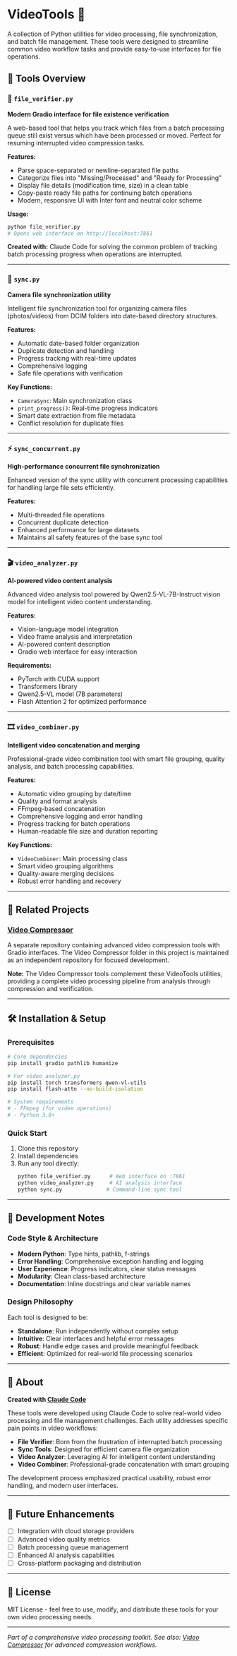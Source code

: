 # VideoTools 🎥

A collection of Python utilities for video processing, file synchronization, and batch file management. These tools were designed to streamline common video workflow tasks and provide easy-to-use interfaces for file operations.

## 🚀 Tools Overview

### 📁 `file_verifier.py`
**Modern Gradio interface for file existence verification**

A web-based tool that helps you track which files from a batch processing queue still exist versus which have been processed or moved. Perfect for resuming interrupted video compression tasks.

**Features:**
- Parse space-separated or newline-separated file paths
- Categorize files into "Missing/Processed" and "Ready for Processing"
- Display file details (modification time, size) in a clean table
- Copy-paste ready file paths for continuing batch operations
- Modern, responsive UI with Inter font and neutral color scheme

**Usage:**
```bash
python file_verifier.py
# Opens web interface on http://localhost:7861
```

**Created with:** Claude Code for solving the common problem of tracking batch processing progress when operations are interrupted.

---

### 🔄 `sync.py`
**Camera file synchronization utility**

Intelligent file synchronization tool for organizing camera files (photos/videos) from DCIM folders into date-based directory structures.

**Features:**
- Automatic date-based folder organization
- Duplicate detection and handling
- Progress tracking with real-time updates
- Comprehensive logging
- Safe file operations with verification

**Key Functions:**
- `CameraSync`: Main synchronization class
- `print_progress()`: Real-time progress indicators
- Smart date extraction from file metadata
- Conflict resolution for duplicate files

---

### ⚡ `sync_concurrent.py`
**High-performance concurrent file synchronization**

Enhanced version of the sync utility with concurrent processing capabilities for handling large file sets efficiently.

**Features:**
- Multi-threaded file operations
- Concurrent duplicate detection
- Enhanced performance for large datasets
- Maintains all safety features of the base sync tool

---

### 🎬 `video_analyzer.py`
**AI-powered video content analysis**

Advanced video analysis tool powered by Qwen2.5-VL-7B-Instruct vision model for intelligent video content understanding.

**Features:**
- Vision-language model integration
- Video frame analysis and interpretation
- AI-powered content description
- Gradio web interface for easy interaction

**Requirements:**
- PyTorch with CUDA support
- Transformers library
- Qwen2.5-VL model (7B parameters)
- Flash Attention 2 for optimized performance

---

### 🎞️ `video_combiner.py`
**Intelligent video concatenation and merging**

Professional-grade video combination tool with smart file grouping, quality analysis, and batch processing capabilities.

**Features:**
- Automatic video grouping by date/time
- Quality and format analysis
- FFmpeg-based concatenation
- Comprehensive logging and error handling
- Progress tracking for batch operations
- Human-readable file size and duration reporting

**Key Functions:**
- `VideoCombiner`: Main processing class
- Smart video grouping algorithms
- Quality-aware merging decisions
- Robust error handling and recovery

---

## 🔗 Related Projects

### [Video Compressor](https://github.com/AutumnsGrove/Video-Compressor)
A separate repository containing advanced video compression tools with Gradio interfaces. The Video Compressor folder in this project is maintained as an independent repository for focused development.

**Note:** The Video Compressor tools complement these VideoTools utilities, providing a complete video processing pipeline from analysis through compression and verification.

---

## 🛠️ Installation & Setup

### Prerequisites
```bash
# Core dependencies
pip install gradio pathlib humanize

# For video_analyzer.py
pip install torch transformers qwen-vl-utils
pip install flash-attn --no-build-isolation

# System requirements
# - FFmpeg (for video operations)
# - Python 3.8+
```

### Quick Start
1. Clone this repository
2. Install dependencies
3. Run any tool directly:
   ```bash
   python file_verifier.py      # Web interface on :7861
   python video_analyzer.py     # AI analysis interface
   python sync.py              # Command-line sync tool
   ```

---

## 📝 Development Notes

### Code Style & Architecture
- **Modern Python**: Type hints, pathlib, f-strings
- **Error Handling**: Comprehensive exception handling and logging
- **User Experience**: Progress indicators, clear status messages
- **Modularity**: Clean class-based architecture
- **Documentation**: Inline docstrings and clear variable names

### Design Philosophy
Each tool is designed to be:
- **Standalone**: Run independently without complex setup
- **Intuitive**: Clear interfaces and helpful error messages
- **Robust**: Handle edge cases and provide meaningful feedback
- **Efficient**: Optimized for real-world file processing scenarios

---

## 🤖 About

**Created with [Claude Code](https://claude.ai/code)**

These tools were developed using Claude Code to solve real-world video processing and file management challenges. Each utility addresses specific pain points in video workflows:

- **File Verifier**: Born from the frustration of interrupted batch processing
- **Sync Tools**: Designed for efficient camera file organization
- **Video Analyzer**: Leveraging AI for intelligent content understanding
- **Video Combiner**: Professional-grade concatenation with smart grouping

The development process emphasized practical usability, robust error handling, and modern user interfaces.

---

## 🚀 Future Enhancements

- [ ] Integration with cloud storage providers
- [ ] Advanced video quality metrics
- [ ] Batch processing queue management
- [ ] Enhanced AI analysis capabilities
- [ ] Cross-platform packaging and distribution

---

## 📄 License

MIT License - feel free to use, modify, and distribute these tools for your own video processing needs.

---

*Part of a comprehensive video processing toolkit. See also: [Video Compressor](https://github.com/AutumnsGrove/Video-Compressor) for advanced compression workflows.*